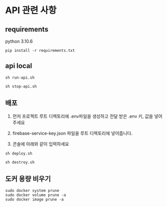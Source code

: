 # API 관련 사항

## requirements

python 3.10.6

```console
pip install -r requirements.txt
```

## api local

```console
sh run-api.sh
```

```console
sh stop-api.sh
```

## 배포

1. 먼저 프로젝트 루트 디렉토리에 .env파일을 생성하고 전달 받은 .env 키, 값을 넣어주세요

2. firebase-service-key.json 파일을 루트 디렉토리에 넣어줍니다.

3. 콘솔에 아래와 같이 입력하세요

```console
sh deploy.sh
```

```console
sh destroy.sh
```

## 도커 용량 비우기

```console
sudo docker system prune
sudo docker volume prune -a
sudo docker image prune -a
```
